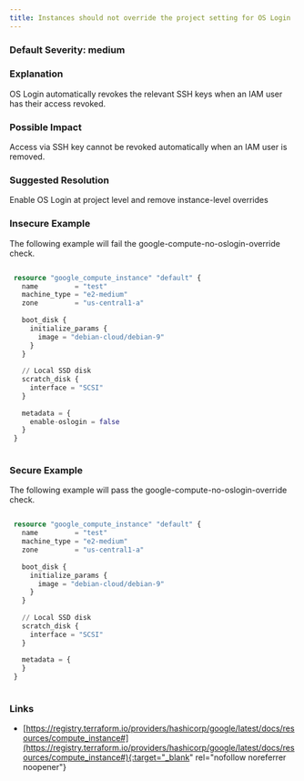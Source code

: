 ```yaml
---
title: Instances should not override the project setting for OS Login
---
```


### Default Severity: <span class="severity medium">medium</span>

### Explanation

OS Login automatically revokes the relevant SSH keys when an IAM user has their access revoked.

### Possible Impact
Access via SSH key cannot be revoked automatically when an IAM user is removed.

### Suggested Resolution
Enable OS Login at project level and remove instance-level overrides


### Insecure Example

The following example will fail the google-compute-no-oslogin-override check.
```terraform

 resource "google_compute_instance" "default" {
   name         = "test"
   machine_type = "e2-medium"
   zone         = "us-central1-a"
 
   boot_disk {
     initialize_params {
       image = "debian-cloud/debian-9"
     }
   }
 
   // Local SSD disk
   scratch_disk {
     interface = "SCSI"
   }
 
   metadata = {
     enable-oslogin = false
   }
 }
 
```



### Secure Example

The following example will pass the google-compute-no-oslogin-override check.
```terraform

 resource "google_compute_instance" "default" {
   name         = "test"
   machine_type = "e2-medium"
   zone         = "us-central1-a"
 
   boot_disk {
     initialize_params {
       image = "debian-cloud/debian-9"
     }
   }
 
   // Local SSD disk
   scratch_disk {
     interface = "SCSI"
   }
 
   metadata = {
   }
 }
 
```



### Links


- [https://registry.terraform.io/providers/hashicorp/google/latest/docs/resources/compute_instance#](https://registry.terraform.io/providers/hashicorp/google/latest/docs/resources/compute_instance#){:target="_blank" rel="nofollow noreferrer noopener"}



